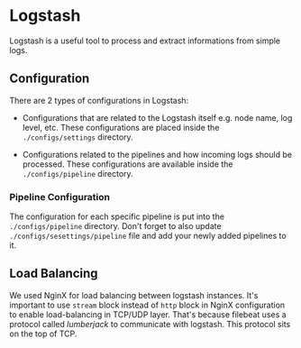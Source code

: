 # Logstash

Logstash is a useful tool to process and extract informations from
simple logs.

## Configuration

There are 2 types of configurations in Logstash:

+ Configurations that are related to the Logstash itself e.g. node name,
  log level, etc. These configurations are placed inside the
  `./configs/settings` directory.

+ Configurations related to the pipelines and how incoming logs should
  be processed. These configurations are available inside the
  `./configs/pipeline` directory.

### Pipeline Configuration

The configuration for each specific pipeline is put into the
`./configs/pipeline` directory. Don't forget to also update
`./configs/sesettings/pipeline` file and add your newly added pipelines
to it.

## Load Balancing

We used NginX for load balancing between logstash instances. It's
important to use `stream` block instead of `http` block in NginX
configuration to enable load-balancing in TCP/UDP layer. That's because
filebeat uses a protocol called _lumberjack_ to communicate with
logstash. This protocol sits on the top of TCP.

